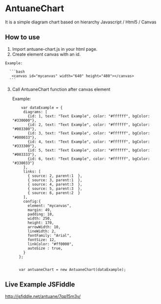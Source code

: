 # AntuaneChart

  It is a simple diagram chart based on hierarchy
  Javascript / Html5 / Canvas

## How to use

  1. Import antuane-chart.js in your html page.
  2. Create element canvas with an id.

    Example:

      ```bash
       <canvas id="mycanvas" width="640" height="480"></canvas>
      ```

  3. Call AntuaneChart function after canvas element

      Example:

        ```
            var dataExample = {
             diagrams: [
               {id: 1, text: "Text Example", color: "#ffffff", bgColor: "#330000"},
               {id: 2, text: "Text Example", color: "#ffffff", bgColor: "#003300"},
               {id: 3, text: "Text Example", color: "#ffffff", bgColor: "#000033"},
               {id: 4, text: "Text Example", color: "#ffffff", bgColor: "#333300"},
               {id: 5, text: "Text Example", color: "#ffffff", bgColor: "#003333"},
               {id: 6, text: "Text Example", color: "#ffffff", bgColor: "#330033"}
             ],
             links: [
               { source: 2, parent:1  },
               { source: 3, parent:1  },
               { source: 4, parent:3  },
               { source: 5, parent:3  },
               { source: 6, parent:2  }
             ],
             config:{
               element: "mycanvas",
               margin: 49,
               padding: 10,
               width: 250,
               height: 170,
               arrowWidth: 10,
               lineWidth: 2,
               fontFamily: "Arial",
               fontSize: 12,
               linkColor: "#ff0000",
               autoSize : true,
             }
           };


           var antuaneChart = new AntuaneChart(dataExample);

        ```

## Live Example JSFiddle

  http://jsfiddle.net/antuane/7qp15m3v/
